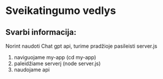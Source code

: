 # Sveikatingumo vedlys

## Svarbi informacija:
Norint naudoti Chat gpt api, turime pradžioje pasileisti server.js
1) naviguojame my-app (cd my-app)
2) paleidžiame serverį (node server.js)
3) naudojame api



